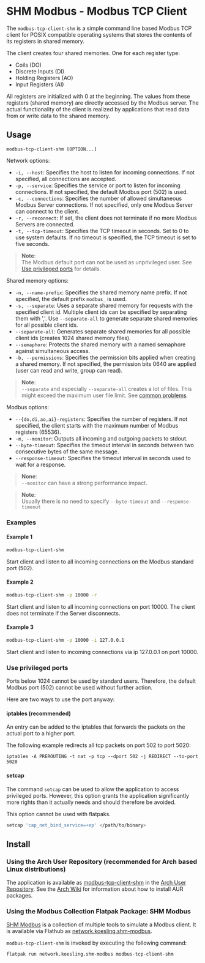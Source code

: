 # SHM Modbus - Modbus TCP Client

The ```modbus-tcp-client-shm``` is a simple command line based Modbus TCP client for POSIX compatible operating systems that stores the contents of its registers in shared memory.

The client creates four shared memories. 
One for each register type:
- Coils (DO)
- Discrete Inputs (DI)
- Holding Registers (AO)
- Input Registers (AI)

All registers are initialized with 0 at the beginning.
The values from these registers (shared memory) are directly accessed by the Modbus server.
The actual functionality of the client is realized by applications that read data from or write data to the shared memory.

## Usage

```text
modbus-tcp-client-shm [OPTION...]
```

Network options:

- ```-i, --host```: Specifies the host to listen for incoming connections. If not specified, all connections are accepted.
- ```-p, --service```: Specifies the service or port to listen for incoming connections. If not specified, the default Modbus port (502) is used.
- ```-c, --connections```: Specifies the number of allowed simultaneous Modbus Server connections. If not specified, only one Modbus Server can connect to the client.
- ```-r, --reconnect```: If set, the client does not terminate if no more Modbus Servers are connected.
- ```-t, --tcp-timeout```: Specifies the TCP timeout in seconds. Set to 0 to use system defaults. If no timeout is specified, the TCP timeout is set to five seconds.

> **Note**:  
The Modbus default port can not be used as unprivileged user.
See [Use privileged ports](#Use-privileged-ports) for details.

Shared memory options:

- ```-n, --name-prefix```: Specifies the shared memory name prefix. If not specified, the default prefix ```modbus_``` is used.
- ```-s, --separate```: Uses a separate shared memory for requests with the specified client id. 
Multiple client ids can be specified by separating them with ','.
Use ```--separate-all``` to generate separate shared memories for all possible client ids.
- ```--separate-all```: Generates separate shared memories for all possible client ids (creates 1024 shared memory files).
- ```--semaphore```: Protects the shared memory with a named semaphore against simultaneous access.
- ```-b, --permissions```: Specifies the permission bits applied when creating a shared memory. If not specified, the permission bits 0640 are applied (user can read and write, group can read).

> **Note**:  
```--separate``` and especially ```--separate-all``` creates a lot of files.
This might exceed the maximum user file limit.
See [common problems](../../common_problems.md).

Modbus options:

- ```--{do,di,ao,ai}-registers```: Specifies the number of registers. If not specified, the client starts with the maximum number of Modbus registers (65536).
- ```-m, --monitor```: Outputs all incoming and outgoing packets to stdout.
- ```--byte-timeout```: Specifies the timeout interval in seconds between two consecutive bytes of the same message.
- ```--response-timeout```: Specifies the timeout interval in seconds used to wait for a response.

> **None**:  
```--monitor``` can have a strong performance impact.

> **Note**:  
Usually there is no need to specify ```--byte-timeout``` and ```--response-timeout```

### Examples

#### Example 1

```bash
modbus-tcp-client-shm
```

Start client and listen to all incoming connections on the Modbus standard port (502).

#### Example 2

```bash
modbus-tcp-client-shm -p 10000 -r
```

Start client and listen to all incoming connections on port 10000.
The client does not terminate if the Server disconnects.

#### Example 3

```bash
modbus-tcp-client-shm -p 10000 -i 127.0.0.1
```

Start client and listen to incoming connections via ip 127.0.0.1 on port 10000.

### Use privileged ports

Ports below 1024 cannot be used by standard users.
Therefore, the default Modbus port (502) cannot be used without further action.

Here are two ways to use the port anyway:

#### iptables (recommended)

An entry can be added to the iptables that forwards the packets on the actual port to a higher port.

The following example redirects all tcp packets on port 502 to port 5020:
```
iptables -A PREROUTING -t nat -p tcp --dport 502 -j REDIRECT --to-port 5020
```

#### setcap

The command ```setcap``` can be used to allow the application to access privileged ports.
However, this option grants the application significantly more rights than it actually needs and should therefore be avoided.

This option cannot be used with flatpaks.

```bash
setcap 'cap_net_bind_service=+ep' </path/to/binary>
```

## Install

### Using the Arch User Repository (recommended for Arch based Linux distributions)

The application is available as [modbus-tcp-client-shm](https://aur.archlinux.org/packages/modbus-tcp-client-shm) in the [Arch User Repository](https://aur.archlinux.org/).
See the [Arch Wiki](https://wiki.archlinux.org/title/Arch_User_Repository) for information about how to install AUR packages.

### Using the Modbus Collection Flatpak Package: SHM Modbus

[SHM Modbus](https://nikolask-source.github.io/SHM_Modbus/) is a collection of multiple tools to simulate a Modbus client.
It is available via Flathub as [network.koesling.shm-modbus](https://flathub.org/apps/network.koesling.shm-modbus).

```modbus-tcp-client-shm``` is invoked by executing the following command:
```
flatpak run network.koesling.shm-modbus modbus-tcp-client-shm
```
